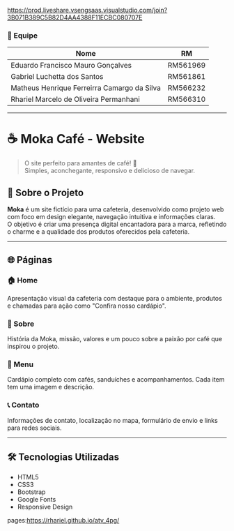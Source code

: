 https://prod.liveshare.vsengsaas.visualstudio.com/join?3B071B389C5B82D4AA4388F11ECBC080707E

### 👥 Equipe

| Nome            | RM       |
|-----------------|----------|
| Eduardo Francisco Mauro Gonçalves | RM561969 |
| Gabriel Luchetta dos Santos | RM561861 |
| Matheus Henrique Ferreirra Camargo da Silva | RM566232 |
| Rhariel Marcelo de Oliveira Permanhani | RM566310 |

---

# ☕ Moka Café - Website

> O site perfeito para amantes de café! 🌿  
> Simples, aconchegante, responsivo e delicioso de navegar.


## 📌 Sobre o Projeto

**Moka** é um site fictício para uma cafeteria, desenvolvido como projeto web com foco em design elegante, navegação intuitiva e informações claras.  
O objetivo é criar uma presença digital encantadora para a marca, refletindo o charme e a qualidade dos produtos oferecidos pela cafeteria.

---

## 🌐 Páginas

### 🏠 Home
Apresentação visual da cafeteria com destaque para o ambiente, produtos e chamadas para ação como "Confira nosso cardápio".


### 🧾 Sobre
História da Moka, missão, valores e um pouco sobre a paixão por café que inspirou o projeto.


### 🍰 Menu
Cardápio completo com cafés, sanduíches e acompanhamentos. Cada item tem uma imagem e descrição.


### 📞 Contato
Informações de contato, localização no mapa, formulário de envio e links para redes sociais.

---

## 🛠️ Tecnologias Utilizadas

- HTML5
- CSS3
- Bootstrap
- Google Fonts
- Responsive Design


pages:https://rhariel.github.io/atv_4pg/